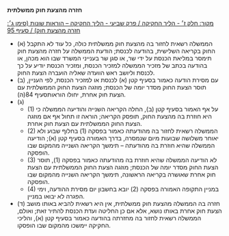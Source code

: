 **חזרה מהצעת חוק ממשלתית**

[מקור: חלק ז׳ - הליך החקיקה / פרק שביעי - הליך החקיקה – הוראות שונות (סימן ג׳: חזרה מהצעת חוק) / סעיף 95](https://he.wikisource.org/wiki/תקנון_הכנסת#סעיף_95)

 * (א) הממשלה רשאית לחזור בה מהצעת חוק ממשלתית כולה, כל עוד לא התקבל החוק בקריאה השלישית, בהודעה לכנסת; הודעת הממשלה על חזרה מהצעת חוק תימסר במליאת הכנסת על ידי שר, או סגן שר בענייני המשרד שבו הוא מכהן, או בהודעה בכתב של מזכיר הממשלה למזכיר הכנסת, ומזכיר הכנסת יודיע על כך לכנסת וליושב ראש הוועדה שאליה הועברה הצעת החוק.
 * (ב) עם מסירת הודעה כאמור בסעיף קטן (א) לכנסת או למזכיר הכנסת, לפי העניין, תוסר הצעת החוק מסדר יומה של הכנסת; מוזגה הצעת החוק הממשלתית עם הצעת חוק אחרת, יחולו הוראותסעיף 84(ה).
 * (ג) 
   * (1) על אף האמור בסעיף קטן (ב), החלה הקריאה השנייה והודיעה הממשלה כי היא חוזרת בה מהצעת החוק, תופסק הקריאה; הוראה זו תחול אף אם מוזגה הצעת החוק הממשלתית עם הצעת חוק אחרת.
   * (2) הממשלה רשאית לחזור בה מהודעתה כאמור בפסקה (1) בחלוף שבוע ולא יאוחר משלושה שבועות מיום שנמסרה, בדרך האמורה בסעיף קטן (א); הודיעה הממשלה שהיא חוזרת בה מהודעתה – תימשך הקריאה השנייה מהמקום שבו הופסקה.
   * (3) לא הודיעה הממשלה שהיא חוזרת בה מהודעתה כאמור בפסקה (1), תוסר הצעת החוק מסדר יומה של הכנסת; מוזגה הצעת החוק הממשלתית עם הצעת חוק אחרת שאושרה בקריאה הראשונה, תימשך הקריאה השנייה מהמקום שבו הופסקה.
   * (4) במניין התקופה האמורה בפסקה (2) יובא בחשבון יום מסירת ההודעה, וימי הפגרה לא יבואו במניין.
 * (ד) חזרה בה הממשלה מהצעת חוק ממשלתית, אין היא רשאית להביא באותו מושב הצעת חוק אחרת באותו נושא, אלא אם כן החליטה ועדת הכנסת להתיר זאת; ואולם, הממשלה רשאית לחזור בה מחזרתה בהודעה כאמור בסעיף קטן (א), והליכי החקיקה יימשכו מהמקום שבו הופסקו.
